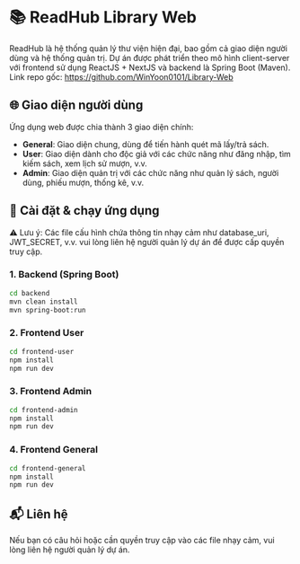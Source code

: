 # 📚 ReadHub Library Web
ReadHub là hệ thống quản lý thư viện hiện đại, bao gồm cả giao diện người dùng và hệ thống quản trị. Dự án được phát triển theo mô hình client-server với frontend sử dụng ReactJS + NextJS và backend là Spring Boot (Maven).
Link repo gốc: https://github.com/WinYoon0101/Library-Web

## 🌐 Giao diện người dùng

Ứng dụng web được chia thành 3 giao diện chính:

- **General**: Giao diện chung, dùng để tiến hành quét mã lấy/trả sách.
- **User**: Giao diện dành cho độc giả với các chức năng như đăng nhập, tìm kiếm sách, xem lịch sử mượn, v.v.
- **Admin**: Giao diện quản trị với các chức năng như quản lý sách, người dùng, phiếu mượn, thống kê, v.v.

## 🚀 Cài đặt & chạy ứng dụng
⚠️ Lưu ý: Các file cấu hình chứa thông tin nhạy cảm như database_uri, JWT_SECRET, v.v. vui lòng liên hệ người quản lý dự án để được cấp quyền truy cập.

### 1. Backend (Spring Boot)

```bash
cd backend
mvn clean install
mvn spring-boot:run
```

### 2. Frontend User

```bash
cd frontend-user
npm install
npm run dev
```

### 3. Frontend Admin

```bash
cd frontend-admin
npm install
npm run dev
```

### 4. Frontend General

```bash
cd frontend-general
npm install
npm run dev
```

## 📬 Liên hệ
Nếu bạn có câu hỏi hoặc cần quyền truy cập vào các file nhạy cảm, vui lòng liên hệ người quản lý dự án.
